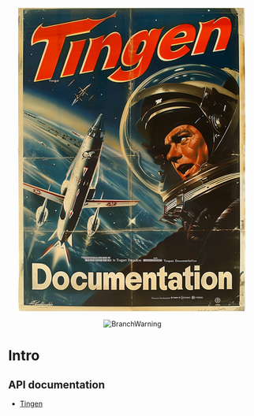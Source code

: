 <!-- u240805 -->

<div align="center">

  ![logo](./.github/Images/Logos/TingenDocumentation-464x616.png)

  ![BranchWarning](https://img.shields.io/badge/Release-24.8-orange?style=for-the-badge)

</div>

# Intro

## API documentation

* [Tingen](/API/Tingen/index.html)